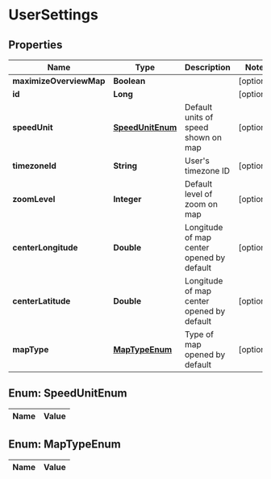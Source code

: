 
# UserSettings

## Properties
Name | Type | Description | Notes
------------ | ------------- | ------------- | -------------
**maximizeOverviewMap** | **Boolean** |  |  [optional]
**id** | **Long** |  |  [optional]
**speedUnit** | [**SpeedUnitEnum**](#SpeedUnitEnum) | Default units of speed shown on map |  [optional]
**timezoneId** | **String** | User&#39;s timezone ID |  [optional]
**zoomLevel** | **Integer** | Default level of zoom on map |  [optional]
**centerLongitude** | **Double** | Longitude of map center opened by default |  [optional]
**centerLatitude** | **Double** | Longitude of map center opened by default |  [optional]
**mapType** | [**MapTypeEnum**](#MapTypeEnum) | Type of map opened by default |  [optional]


<a name="SpeedUnitEnum"></a>
## Enum: SpeedUnitEnum
Name | Value
---- | -----


<a name="MapTypeEnum"></a>
## Enum: MapTypeEnum
Name | Value
---- | -----



